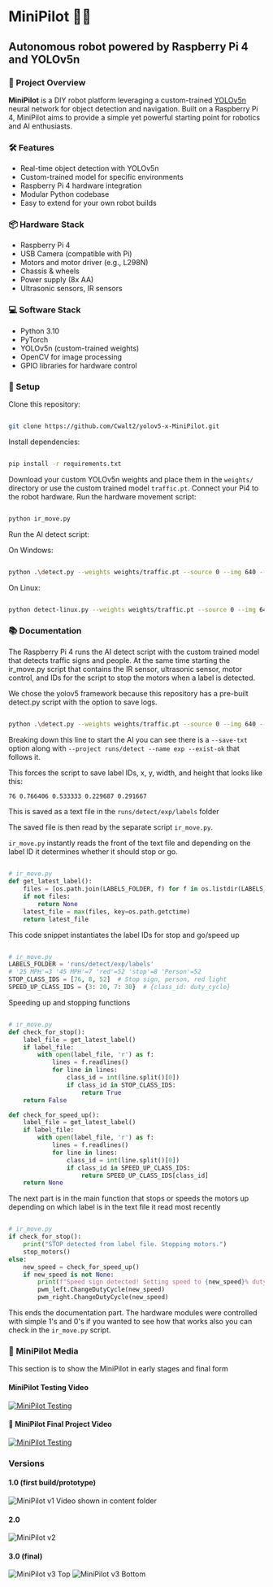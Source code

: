 <!-- README Template for MiniPilot Project -->
# MiniPilot 🚗🤖

## **Autonomous robot powered by Raspberry Pi 4 and YOLOv5n**

### 🌟 Project Overview

**MiniPilot** is a DIY robot platform leveraging a custom-trained [YOLOv5n](https://github.com/ultralytics/yolov5) neural network for object detection and navigation. Built on a Raspberry Pi 4, MiniPilot aims to provide a simple yet powerful starting point for robotics and AI enthusiasts.

### 🛠️ Features

- Real-time object detection with YOLOv5n
- Custom-trained model for specific environments
- Raspberry Pi 4 hardware integration
- Modular Python codebase
- Easy to extend for your own robot builds

### 📦 Hardware Stack

- Raspberry Pi 4
- USB Camera (compatible with Pi)
- Motors and motor driver (e.g., L298N)
- Chassis & wheels
- Power supply (8x AA)
- Ultrasonic sensors, IR sensors

### 💻 Software Stack

- Python 3.10
- PyTorch
- YOLOv5n (custom-trained weights)
- OpenCV for image processing
- GPIO libraries for hardware control

### 🚀 Setup

Clone this repository:

``` bash

git clone https://github.com/Cwalt2/yolov5-x-MiniPilot.git
 ```

Install dependencies:

``` bash

pip install -r requirements.txt
```

Download your custom YOLOv5n weights and place them in the `weights/` directory or use the custom trained model `traffic.pt`.
Connect your Pi4 to the robot hardware.
Run the hardware movement script:

``` bash

python ir_move.py
```

Run the AI detect script:

On Windows:

``` bash

python .\detect.py --weights weights/traffic.pt --source 0 --img 640 --conf 0.4 --device cpu --save-txt --project runs/detect --name exp --exist-ok
```

On Linux:

``` bash

python detect-linux.py --weights weights/traffic.pt --source 0 --img 640 --conf 0.4 --device cpu --save-txt --project runs/detect --name exp --exist-ok
```

### :books: Documentation

The Raspberry Pi 4 runs the AI detect script with the custom trained model that detects traffic signs and people. At the same time starting the ir_move.py script that contains the IR sensor, ultrasonic sensor, motor control, and IDs for the script to stop the motors when a label is detected.

We chose the yolov5 framework because this repository has a pre-built detect.py script with the option to save logs.

``` bash

python .\detect.py --weights weights/traffic.pt --source 0 --img 640 --conf 0.4 --device cpu --save-txt --project runs/detect --name exp --exist-ok
```

Breaking down this line to start the AI you can see there is a `--save-txt` option along with `--project runs/detect --name exp --exist-ok` that follows it.

This forces the script to save label IDs, x, y, width, and height that looks like this:

``` bash
76 0.766406 0.533333 0.229687 0.291667
```

This is saved as a text file in the `runs/detect/exp/labels` folder

The saved file is then read by the separate script `ir_move.py`.

`ir_move.py` instantly reads the front of the text file and depending on the label ID it determines whether it should stop or go.

``` Python

# ir_move.py
def get_latest_label():
    files = [os.path.join(LABELS_FOLDER, f) for f in os.listdir(LABELS_FOLDER) if f.endswith('.txt')]
    if not files:
        return None
    latest_file = max(files, key=os.path.getctime)
    return latest_file
```

This code snippet instantiates the label IDs for stop and go/speed up

``` Python

# ir_move.py
LABELS_FOLDER = 'runs/detect/exp/labels'
# '25 MPH'=3 '45 MPH'=7 'red'=52 'stop'=8 'Person'=52
STOP_CLASS_IDS = [76, 8, 52]  # Stop sign, person, red light
SPEED_UP_CLASS_IDS = {3: 20, 7: 30}  # {class_id: duty_cycle}
```

Speeding up and stopping functions

``` Python

# ir_move.py
def check_for_stop():
    label_file = get_latest_label()
    if label_file:
        with open(label_file, 'r') as f:
            lines = f.readlines()
            for line in lines:
                class_id = int(line.split()[0])
                if class_id in STOP_CLASS_IDS:
                    return True
    return False

def check_for_speed_up():
    label_file = get_latest_label()
    if label_file:
        with open(label_file, 'r') as f:
            lines = f.readlines()
            for line in lines:
                class_id = int(line.split()[0])
                if class_id in SPEED_UP_CLASS_IDS:
                    return SPEED_UP_CLASS_IDS[class_id]
    return None
```

The next part is in the main function that stops or speeds the motors up depending on which label is in the text file it read most recently

``` Python

# ir_move.py
if check_for_stop():
    print("STOP detected from label file. Stopping motors.")
    stop_motors()
else:
    new_speed = check_for_speed_up()
    if new_speed is not None:
        print(f"Speed sign detected! Setting speed to {new_speed}% duty cycle.")
        pwm_left.ChangeDutyCycle(new_speed)
        pwm_right.ChangeDutyCycle(new_speed)
```

This ends the documentation part. The hardware modules were controlled with simple 1's and 0's if you wanted to see how that works also you can check in the `ir_move.py` script.

### 📄 MiniPilot Media

  This section is to show the MiniPilot in early stages and final form

#### MiniPilot Testing Video

[![MiniPilot Testing](/content/mini-test-video.png)](https://www.youtube.com/watch?v=i7lNd4yu97I&t=354s)

#### :movie_camera: MiniPilot Final Project Video

[![MiniPilot Testing](/content/mini-final-thumbnail.png)](https://www.youtube.com/watch?v=wfdWKDR5kUk)

### Versions

#### 1.0 (first build/prototype)

![MiniPilot v1](content/mini-1.png)
Video shown in content folder

#### 2.0

![MiniPilot v2](content/mini-2.png)

#### 3.0 (final)

![MiniPilot v3 Top](content/mini-top.png)
![MiniPilot v3 Bottom](content/mini-bottom.png)
